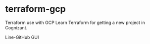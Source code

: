 # terraform-gcp
Terraform use with GCP
Learn Terraform for getting a new project in Cognizant.

Line-GitHub GUI
